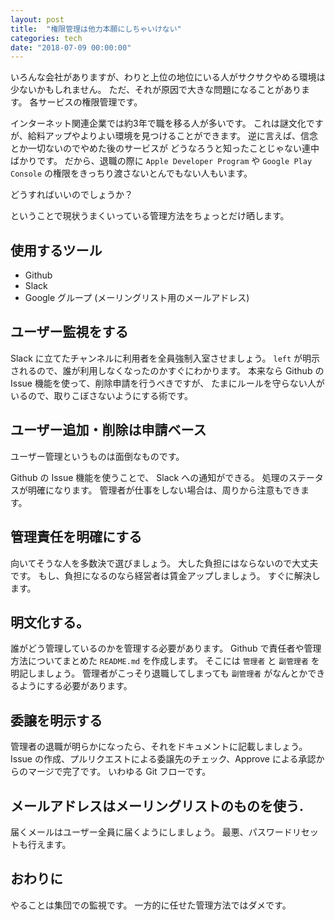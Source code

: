 ```yaml
---
layout: post
title:  "権限管理は他力本願にしちゃいけない"
categories: tech
date: "2018-07-09 00:00:00"
---
```


いろんな会社がありますが、わりと上位の地位にいる人がサクサクやめる環境は少ないかもしれません。
ただ、それが原因で大きな問題になることがあります。
各サービスの権限管理です。

インターネット関連企業では約3年で職を移る人が多いです。
これは謎文化ですが、給料アップやよりよい環境を見つけることができます。
逆に言えば、信念とか一切ないのでやめた後のサービスが
どうなろうと知ったことじゃない連中ばかりです。
だから、退職の際に `Apple Developer Program` や `Google Play Console`
の権限をきっちり渡さないとんでもない人もいます。

どうすればいいのでしょうか？

ということで現状うまくいっている管理方法をちょっとだけ晒します。

## 使用するツール

- Github
- Slack
- Google グループ (メーリングリスト用のメールアドレス)

## ユーザー監視をする

Slack に立てたチャンネルに利用者を全員強制入室させましょう。
`left` が明示されるので、誰が利用しなくなったのかすぐにわかります。
本来なら Github の Issue 機能を使って、削除申請を行うべきですが、
たまにルールを守らない人がいるので、取りこぼさないようにする術です。

## ユーザー追加・削除は申請ベース

ユーザー管理というものは面倒なものです。

Github の Issue 機能を使うことで、 Slack への通知ができる。
処理のステータスが明確になります。
管理者が仕事をしない場合は、周りから注意もできます。

## 管理責任を明確にする

向いてそうな人を多数決で選びましょう。
大した負担にはならないので大丈夫です。
もし、負担になるのなら経営者は賃金アップしましょう。
すぐに解決します。

## 明文化する。

誰がどう管理しているのかを管理する必要があります。
Github で責任者や管理方法についてまとめた `README.md` を作成します。
そこには `管理者` と `副管理者` を明記しましょう。
管理者がこっそり退職してしまっても `副管理者` がなんとかできるようにする必要があります。

## 委譲を明示する

管理者の退職が明らかになったら、それをドキュメントに記載しましょう。
Issue の作成、プルリクエストによる委譲先のチェック、Approve による承認からのマージで完了です。
いわゆる Git フローです。

## メールアドレスはメーリングリストのものを使う.

届くメールはユーザー全員に届くようにしましょう。
最悪、パスワードリセットも行えます。

## おわりに

やることは集団での監視です。
一方的に任せた管理方法ではダメです。
